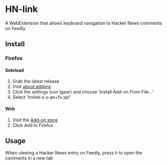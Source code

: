 # HN-link

A WebExtension that allows keyboard navigation to Hacker News comments on Feedly

## Install
### Firefox
#### Sideload

1. Grab the latest release
2. Visit [about:addons](about:addons)
3. Click the settings icon (gear) and choose 'Install Add-on From File...'
4. Select 'hnlink-x.x-an+fx.xpi'

#### Web

1. Visit the [Add-on store](https://addons.mozilla.org)
2. Click Add to Firefox

## Usage

When viewing a Hacker News entry on Feedly, press h to open the comments in a new tab